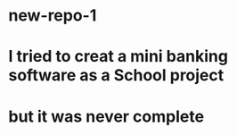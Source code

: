 # new-repo-1
# I tried to creat a mini banking software as a School project
# but it was never complete
